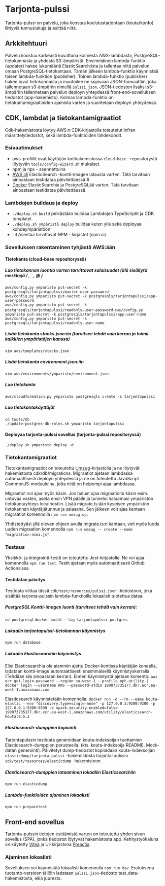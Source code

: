 # Tarjonta-pulssi

Tarjonta-pulssi on palvelu, joka koostaa koulutustarjontaan (kouta/konfo) liittyviä tunnuslukuja ja esittää niitä.

## Arkkitehtuuri

Palvelu koostuu karkeasti kuvattuna kolmesta AWS-lambdasta, PostgreSQL-tietokannasta ja yhdestä S3-ämpäristä. 
Ensimmäinen lambda-funktio (updater) hakee lukumääriä ElasticSearch:ista ja tallentaa niitä palvelun omaan PostgreSQL-tietokantaan. Tämän jälkeen lambda-funktio käynnistää toisen lambda-funktion (publisher).
Toinen lambda-funktio (publisher) hakee luvut tietokannasta ja muotoilee ne sopivaan JSON-formaattiin, joka tallennetaan s3-ämpäriin nimellä `pulssi.json`. JSON-tiedoston lisäksi s3-ämpäriin tallennetaan palvelun deployn yhteydessä front-end-sovelluksen tiedostot (app-hakemisto).
Kolmas lambda-funktio on tietokantamigraatioiden ajamista varten ja suoritetaan deployn yhteydessä.

## CDK, lambdat ja tietokantamigraatiot

Cdk-hakemistosta löytyy AWS:n CDK-kirjastolla toteutetut infran määrittelytiedostot, sekä lambda-funktioiden lähdekoodit. 

### Esivaatimukset

* aws-profiilit ovat käyttäjän kotihakemistossa `cloud-base` - repositorystä löytyvän `tools/config-wizard.sh` mukaiset.
* npm ja npx - asennettuina
* [AWS cli](https://aws.amazon.com/cli/) ElasticSearch -kontti-imagen latausta varten. Tätä tarvitaan ainoastaan testidataa päivitettäessä.#
* [Docker](https://www.docker.com/get-started) ElasticSearchia ja PostgreSQLää varten. Tätä tarvitaan ainoastaan testidataa päivitettäessä.

### Lambdojen buildaus ja deploy

* `./deploy.sh build`   			pelkästään buildaa Lambdojen TypeScriptit ja CDK templatet
* `./deploy.sh ympäristö deploy`   	buildaa kuten yllä sekä deployaa kohdeympäristöön
* `-d`   	                        Asentaa tarvittavat NPM - kirjastot (npm ci)
### Sovelluksen rakentaminen tyhjästä AWS:ään
#### Tietokanta (cloud-base repositoryssä)
##### Luo tietokannan luontia varten tarvittavat salaisuudet (älä sisällytä merkkejä  / , ` , @ )

`aws/config.py ymparisto put-secret -k postgresqls/tarjontapulssi/master-user-password`  
`aws/config.py ymparisto put-secret -k postgresqls/tarjontapulssi/app-user-password`  
`aws/config.py ymparisto put-secret -k postgresqls/tarjontapulssi/readonly-user-password`
`aws/config.py ymparisto put-secret -k postgresqls/tarjontapulssi/app-user-name`  
`aws/config.py ymparisto put-secret -k postgresqls/tarjontapulssi/readonly-user-name`

##### Lisää tietokanta stacks.json:iin (tarvitsee tehdä vain kerran ja toimii kaikkien ympäristöjen kanssa)
`vim aws/templates/stacks.json`

##### Lisää tietokanta environment.json:iin
`vim aws/environments/ymparisto/environment.json`

##### Luo tietokanta
`aws/cloudformation.py ymparisto postgresqls create -s tarjontapulssi`

##### Luo tietokantakäyttäjät
`cd tools/db`  
`./update-postgres-db-roles.sh ymparisto tarjontapulssi`

#### Deployaa tarjonta-pulssi sovellus (tarjonta-pulssi repositoryssä)
`./deploy.sh ymparisto deploy -d`

### Tietokantamigraatiot

Tietokantamigraatiot on toteutettu [Umzug](https://github.com/sequelize/umzug)-kirjastolla ja ne löytyvät hakemistosta cdk/db/migrations. Migraatiot ajetaan lambdassa automaattisesti deployn yhteydessä ja ne on toteutettu JavaScript CommonJS-moduuleina, jotta niitä on helpompi ajaa lambdassa. 

Migraatiot voi ajaa myös käsin. Jos haluat ajaa migraatioita käsin esim. untuvaa vasten, aseta ensin VPN päälle ja tunneloi haluamasi ympäristön tietokantayhteys localhostiin. Lisää migrate.ts:ään kyseisen ympäristön tietokannan käyttäjätunnus ja salasana. Sen jälkeen voit ajaa kantaan migraatiot komennolla `npm run umzug up`. 

Yhdistettyäsi yllä olevan ohjeen avulla migrate.ts:n kantaan, voit myös luoda uuden migraation komennolla `npm run umzug -- create --name "migraation-nimi.js"`. 

### Testaus

Yksikkö- ja integrointi-testit on toteutettu Jest-kirjastolla. Ne voi ajaa komennolla `npm run test`. Testit ajetaan myös automaattisesti Github Actionsissa.

#### Testidatan päivitys

Testidata viittaa tässä `cdk/test/resources/pulssi.json` -tiedostoon, joka sisältää tarjonta-pulssin lambda-funktioilla lokaalisti tuotettua dataa.

##### PostgreSQL Kontti-imagen luonti (tarvitsee tehdä vain kerran):
`cd postgresql`
`docker build --tag tarjontapulssi-postgres`

##### Lokaalin tarjontapulssi-tietokannan käynnistys
`npm run database`

##### Lokaalin Elasticsearchin käynnistys

Ellei Elasticsearchia ole aiemmin ajettu Docker-kontissa käyttäjän koneella, ladataan kontti-image automaattisesti ensimmäisellä käynnistyskerralla (Tehdään siis ainoastaan kerran).
Ennen käynnistystä ajetaan komento:
`aws ecr get-login-password --region eu-west-1 --profile oph-utility | docker login --username AWS --password-stdin 190073735177.dkr.ecr.eu-west-1.amazonaws.com`

Elasticsearch käynnistetään komennolla:
`docker run -d --rm --name kouta-elastic --env "discovery.type=single-node" -p 127.0.0.1:9200:9200 -p 127.0.0.1:9300:9300 -e xpack.security.enabled=false 190073735177.dkr.ecr.eu-west-1.amazonaws.com/utility/elasticsearch-kouta:8.5.2`

##### Elasticsearch-dumppien kopiointi

Tarjontapulssin testidata generoidaan kouta-indeksoijan tuottamien Elasticsearch-dumppien perusteella. (kts. kouta-indeksoija README, Mock-datan generointi).
Päivitetyt dump-tiedostot kopioidaan kouta-indeksoijan `elasticdump/tarjonta-pulssi` -hakemistosta tarjonta-pulssin `cdk/test/resources/elasticdump` -hakemistoon.

##### Elasticsearch-dumppien lataaminen lokaaliin Elasticsearchiin
`npm run elasticdump`


##### Lambda-funktioiden ajaminen lokaalisti
`npm run preparetest`

## Front-end sovellus

Tarjonta-pulssin tietojen esittämistä varten on toteutettu yhden sivun sovellus (SPA), jonka tiedostot löytyvät hakemistosta app. Kehitystyökaluna on käytetty [Viteä](https://vitejs.dev/) ja UI-kirjastona [Preactia](https://preactjs.com/).

### Ajaminen lokaalisti

Sovelluksen voi käynnistää lokaalisti komennolla `npm run dev`. Erotuksena tuotanto-versioon tällöin ladataan `pulssi.json`-tiedosto test_data-hakemistosta, eikä juuresta.